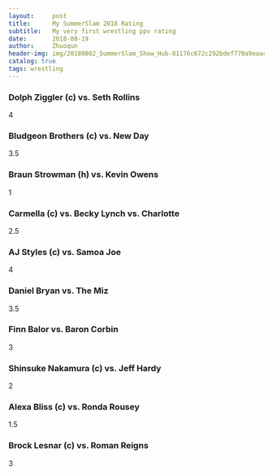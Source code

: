 ```yaml
---
layout:     post
title:      My SummerSlam 2018 Rating
subtitle:   My very first wrestling ppv rating
date:       2018-08-19
author:     Zhuoqun
header-img: img/20180802_SummerSlam_Show_Hub-81176c672c292bdef770a9eaac836a84-1068x468.jpg
catalog: true
tags: wrestling
---
```


### Dolph Ziggler (c) vs. Seth Rollins
4

### Bludgeon Brothers (c) vs. New Day
3.5

### Braun Strowman (h) vs. Kevin Owens
1

### Carmella (c) vs. Becky Lynch vs. Charlotte
2.5

### AJ Styles (c) vs. Samoa Joe
4

### Daniel Bryan vs. The Miz
3.5

### Finn Balor vs. Baron Corbin
3

### Shinsuke Nakamura (c) vs. Jeff Hardy
2

### Alexa Bliss (c) vs. Ronda Rousey
1.5

### Brock Lesnar (c) vs. Roman Reigns
3
